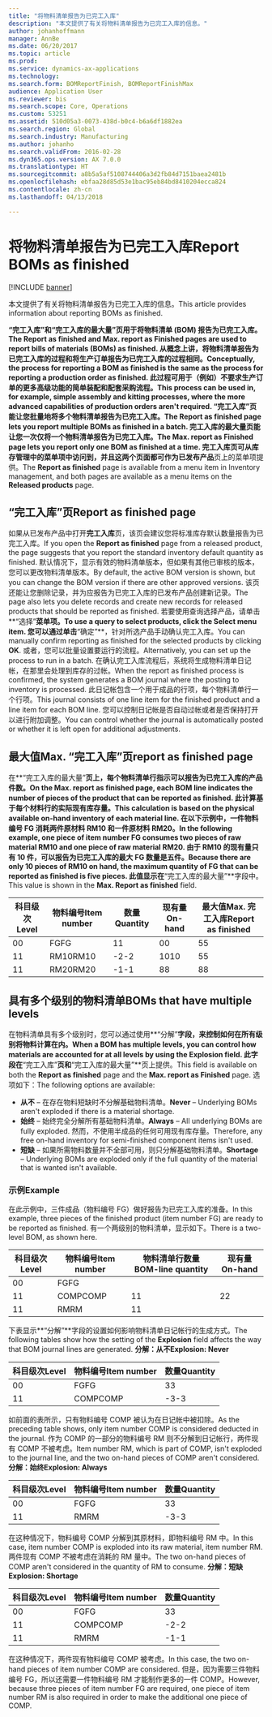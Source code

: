 ```yaml
---
title: "将物料清单报告为已完工入库"
description: "本文提供了有关将物料清单报告为已完工入库的信息。"
author: johanhoffmann
manager: AnnBe
ms.date: 06/20/2017
ms.topic: article
ms.prod: 
ms.service: dynamics-ax-applications
ms.technology: 
ms.search.form: BOMReportFinish, BOMReportFinishMax
audience: Application User
ms.reviewer: bis
ms.search.scope: Core, Operations
ms.custom: 53251
ms.assetid: 510d05a3-0073-438d-b0c4-b6a6df1882ea
ms.search.region: Global
ms.search.industry: Manufacturing
ms.author: johanho
ms.search.validFrom: 2016-02-28
ms.dyn365.ops.version: AX 7.0.0
ms.translationtype: HT
ms.sourcegitcommit: a8b5a5af5108744406a3d2fb84d7151baea2481b
ms.openlocfilehash: ebfaa28d85d53e1bac95eb84bd8410204ecca824
ms.contentlocale: zh-cn
ms.lasthandoff: 04/13/2018

---
```


# <a name="report-boms-as-finished"></a><span data-ttu-id="00200-103">将物料清单报告为已完工入库</span><span class="sxs-lookup"><span data-stu-id="00200-103">Report BOMs as finished</span></span>

[!INCLUDE [banner](../includes/banner.md)]

<span data-ttu-id="00200-104">本文提供了有关将物料清单报告为已完工入库的信息。</span><span class="sxs-lookup"><span data-stu-id="00200-104">This article provides information about reporting BOMs as finished.</span></span>

<span data-ttu-id="00200-105">**“完工入库”**和**“完工入库的最大量”**页用于将物料清单 (BOM) 报告为已完工入库。</span><span class="sxs-lookup"><span data-stu-id="00200-105">The **Report as finished** and **Max. report as Finished** pages are used to report bills of materials (BOMs) as finished.</span></span> <span data-ttu-id="00200-106">从概念上讲，将物料清单报告为已完工入库的过程和将生产订单报告为已完工入库的过程相同。</span><span class="sxs-lookup"><span data-stu-id="00200-106">Conceptually, the process for reporting a BOM as finished is the same as the process for reporting a production order as finished.</span></span> <span data-ttu-id="00200-107">此过程可用于（例如）不要求生产订单的更多高级功能的简单装配和配套采购流程。</span><span class="sxs-lookup"><span data-stu-id="00200-107">This process can be used in, for example, simple assembly and kitting processes, where the more advanced capabilities of production orders aren't required.</span></span> <span data-ttu-id="00200-108">**“完工入库”**页能让您批量地将多个物料清单报告为已完工入库。</span><span class="sxs-lookup"><span data-stu-id="00200-108">The **Report as finished** page lets you report multiple BOMs as finished in a batch.</span></span> <span data-ttu-id="00200-109">**完工入库的最大量**页能让您一次仅将一个物料清单报告为已完工入库。</span><span class="sxs-lookup"><span data-stu-id="00200-109">The **Max. report as Finished** page lets you report only one BOM as finished at a time.</span></span> <span data-ttu-id="00200-110">**完工入库**页可从库存管理中的菜单项中访问到，并且这两个页面都可作为**已发布产品**页上的菜单项提供。</span><span class="sxs-lookup"><span data-stu-id="00200-110">The **Report as finished** page is available from a menu item in Inventory management, and both pages are available as a menu items on the **Released products** page.</span></span>

## <a name="report-as-finished-page"></a><span data-ttu-id="00200-111">“完工入库”页</span><span class="sxs-lookup"><span data-stu-id="00200-111">Report as finished page</span></span>
<span data-ttu-id="00200-112">如果从已发布产品中打开**完工入库**页，该页会建议您将标准库存默认数量报告为已完工入库。</span><span class="sxs-lookup"><span data-stu-id="00200-112">If you open the **Report as finished** page from a released product, the page suggests that you report the standard inventory default quantity as finished.</span></span> <span data-ttu-id="00200-113">默认情况下，显示有效的物料清单版本，但如果有其他已审核的版本，您可以更改物料清单版本。</span><span class="sxs-lookup"><span data-stu-id="00200-113">By default, the active BOM version is shown, but you can change the BOM version if there are other approved versions.</span></span> <span data-ttu-id="00200-114">该页还能让您删除记录，并为应报告为已完工入库的已发布产品创建新记录。</span><span class="sxs-lookup"><span data-stu-id="00200-114">The page also lets you delete records and create new records for released products that should be reported as finished.</span></span> <span data-ttu-id="00200-115">若要使用查询选择产品，请单击**“选择”**菜单项。</span><span class="sxs-lookup"><span data-stu-id="00200-115">To use a query to select products, click the **Select** menu item.</span></span> <span data-ttu-id="00200-116">您可以通过单击**“确定”**，针对所选产品手动确认完工入库。</span><span class="sxs-lookup"><span data-stu-id="00200-116">You can manually confirm reporting as finished for the selected products by clicking **OK**.</span></span> <span data-ttu-id="00200-117">或者，您可以批量设置要运行的流程。</span><span class="sxs-lookup"><span data-stu-id="00200-117">Alternatively, you can set up the process to run in a batch.</span></span> <span data-ttu-id="00200-118">在确认完工入库流程后，系统将生成物料清单日记帐，在那里会处理到库存的过帐。</span><span class="sxs-lookup"><span data-stu-id="00200-118">When the report as finished process is confirmed, the system generates a BOM journal where the posting to inventory is processed.</span></span> <span data-ttu-id="00200-119">此日记帐包含一个用于成品的行项，每个物料清单行一个行项。</span><span class="sxs-lookup"><span data-stu-id="00200-119">This journal consists of one line item for the finished product and a line item for each BOM line.</span></span> <span data-ttu-id="00200-120">您可以控制日记帐是否自动过帐或者是否保持打开以进行附加调整。</span><span class="sxs-lookup"><span data-stu-id="00200-120">You can control whether the journal is automatically posted or whether it is left open for additional adjustments.</span></span>

## <a name="max-report-as-finished-page"></a><span data-ttu-id="00200-121">最大值</span><span class="sxs-lookup"><span data-stu-id="00200-121">Max.</span></span> <span data-ttu-id="00200-122">“完工入库”页</span><span class="sxs-lookup"><span data-stu-id="00200-122">report as finished page</span></span>
<span data-ttu-id="00200-123">在**“完工入库的最大量”**页上，每个物料清单行指示可以报告为已完工入库的产品件数。</span><span class="sxs-lookup"><span data-stu-id="00200-123">On the **Max. report as finished** page, each BOM line indicates the number of pieces of the product that can be reported as finished.</span></span> <span data-ttu-id="00200-124">此计算基于每个材料行的实际现有库存量。</span><span class="sxs-lookup"><span data-stu-id="00200-124">This calculation is based on the physical available on-hand inventory of each material line.</span></span> <span data-ttu-id="00200-125">在以下示例中，一件物料编号 FG 消耗两件原材料 RM10 和一件原材料 RM20。</span><span class="sxs-lookup"><span data-stu-id="00200-125">In the following example, one piece of item number FG consumes two pieces of raw material RM10 and one piece of raw material RM20.</span></span> <span data-ttu-id="00200-126">由于 RM10 的现有量只有 10 件，可以报告为已完工入库的最大 FG 数量是五件。</span><span class="sxs-lookup"><span data-stu-id="00200-126">Because there are only 10 pieces of RM10 on hand, the maximum quantity of FG that can be reported as finished is five pieces.</span></span> <span data-ttu-id="00200-127">此值显示在**“完工入库的最大量”**字段中。</span><span class="sxs-lookup"><span data-stu-id="00200-127">This value is shown in the **Max. Report as finished** field.</span></span>

| <span data-ttu-id="00200-128">科目级次</span><span class="sxs-lookup"><span data-stu-id="00200-128">Level</span></span> | <span data-ttu-id="00200-129">物料编号</span><span class="sxs-lookup"><span data-stu-id="00200-129">Item number</span></span> | <span data-ttu-id="00200-130">数量</span><span class="sxs-lookup"><span data-stu-id="00200-130">Quantity</span></span> | <span data-ttu-id="00200-131">现有量</span><span class="sxs-lookup"><span data-stu-id="00200-131">On-hand</span></span> | <span data-ttu-id="00200-132">最大值</span><span class="sxs-lookup"><span data-stu-id="00200-132">Max.</span></span> <span data-ttu-id="00200-133">完工入库</span><span class="sxs-lookup"><span data-stu-id="00200-133">Report as finished</span></span> |
|-------|-------------|----------|---------|-------------------------|
| <span data-ttu-id="00200-134">0</span><span class="sxs-lookup"><span data-stu-id="00200-134">0</span></span>     | <span data-ttu-id="00200-135">FG</span><span class="sxs-lookup"><span data-stu-id="00200-135">FG</span></span>          |  <span data-ttu-id="00200-136">1</span><span class="sxs-lookup"><span data-stu-id="00200-136">1</span></span>       | <span data-ttu-id="00200-137">0</span><span class="sxs-lookup"><span data-stu-id="00200-137">0</span></span>       | <span data-ttu-id="00200-138">5</span><span class="sxs-lookup"><span data-stu-id="00200-138">5</span></span>                       |
| <span data-ttu-id="00200-139">1</span><span class="sxs-lookup"><span data-stu-id="00200-139">1</span></span>     | <span data-ttu-id="00200-140">RM10</span><span class="sxs-lookup"><span data-stu-id="00200-140">RM10</span></span>        | <span data-ttu-id="00200-141">-2</span><span class="sxs-lookup"><span data-stu-id="00200-141">-2</span></span>       | <span data-ttu-id="00200-142">10</span><span class="sxs-lookup"><span data-stu-id="00200-142">10</span></span>      | <span data-ttu-id="00200-143">5</span><span class="sxs-lookup"><span data-stu-id="00200-143">5</span></span>                       |
| <span data-ttu-id="00200-144">1</span><span class="sxs-lookup"><span data-stu-id="00200-144">1</span></span>     | <span data-ttu-id="00200-145">RM20</span><span class="sxs-lookup"><span data-stu-id="00200-145">RM20</span></span>        | <span data-ttu-id="00200-146">-1</span><span class="sxs-lookup"><span data-stu-id="00200-146">-1</span></span>       |  <span data-ttu-id="00200-147">8</span><span class="sxs-lookup"><span data-stu-id="00200-147">8</span></span>      | <span data-ttu-id="00200-148">8</span><span class="sxs-lookup"><span data-stu-id="00200-148">8</span></span>                       |

## <a name="boms-that-have-multiple-levels"></a><span data-ttu-id="00200-149">具有多个级别的物料清单</span><span class="sxs-lookup"><span data-stu-id="00200-149">BOMs that have multiple levels</span></span>
<span data-ttu-id="00200-150">在物料清单具有多个级别时，您可以通过使用**“分解”**字段，来控制如何在所有级别将物料计算在内。</span><span class="sxs-lookup"><span data-stu-id="00200-150">When a BOM has multiple levels, you can control how materials are accounted for at all levels by using the **Explosion** field.</span></span> <span data-ttu-id="00200-151">此字段在**“完工入库”**页和**“完工入库的最大量”**页上提供。</span><span class="sxs-lookup"><span data-stu-id="00200-151">This field is available on both the **Report as finished** page and the **Max. report as Finished** page.</span></span> <span data-ttu-id="00200-152">选项如下：</span><span class="sxs-lookup"><span data-stu-id="00200-152">The following options are available:</span></span>

-   <span data-ttu-id="00200-153">**从不** – 在存在物料短缺时不分解基础物料清单。</span><span class="sxs-lookup"><span data-stu-id="00200-153">**Never** – Underlying BOMs aren't exploded if there is a material shortage.</span></span>
-   <span data-ttu-id="00200-154">**始终** – 始终完全分解所有基础物料清单。</span><span class="sxs-lookup"><span data-stu-id="00200-154">**Always** – All underlying BOMs are fully exploded.</span></span> <span data-ttu-id="00200-155">然而，不使用半成品的任何可用现有库存量。</span><span class="sxs-lookup"><span data-stu-id="00200-155">Therefore, any free on-hand inventory for semi-finished component items isn't used.</span></span>
-   <span data-ttu-id="00200-156">**短缺** – 如果所需物料数量并不全部可用，则只分解基础物料清单。</span><span class="sxs-lookup"><span data-stu-id="00200-156">**Shortage** – Underlying BOMs are exploded only if the full quantity of the material that is wanted isn't available.</span></span>

### <a name="example"></a><span data-ttu-id="00200-157">示例</span><span class="sxs-lookup"><span data-stu-id="00200-157">Example</span></span>

<span data-ttu-id="00200-158">在此示例中，三件成品（物料编号 FG）做好报告为已完工入库的准备。</span><span class="sxs-lookup"><span data-stu-id="00200-158">In this example, three pieces of the finished product (item number FG) are ready to be reported as finished.</span></span> <span data-ttu-id="00200-159">有一个两级别的物料清单，显示如下。</span><span class="sxs-lookup"><span data-stu-id="00200-159">There is a two-level BOM, as shown here.</span></span>

| <span data-ttu-id="00200-160">科目级次</span><span class="sxs-lookup"><span data-stu-id="00200-160">Level</span></span> | <span data-ttu-id="00200-161">物料编号</span><span class="sxs-lookup"><span data-stu-id="00200-161">Item number</span></span> | <span data-ttu-id="00200-162">物料清单行数量</span><span class="sxs-lookup"><span data-stu-id="00200-162">BOM-line quantity</span></span> | <span data-ttu-id="00200-163">现有量</span><span class="sxs-lookup"><span data-stu-id="00200-163">On-hand</span></span> |
|-------|-------------|-------------------|---------|
| <span data-ttu-id="00200-164">0</span><span class="sxs-lookup"><span data-stu-id="00200-164">0</span></span>     | <span data-ttu-id="00200-165">FG</span><span class="sxs-lookup"><span data-stu-id="00200-165">FG</span></span>          |                   |         |
| <span data-ttu-id="00200-166">1</span><span class="sxs-lookup"><span data-stu-id="00200-166">1</span></span>     | <span data-ttu-id="00200-167">COMP</span><span class="sxs-lookup"><span data-stu-id="00200-167">COMP</span></span>        | <span data-ttu-id="00200-168">1</span><span class="sxs-lookup"><span data-stu-id="00200-168">1</span></span>                 | <span data-ttu-id="00200-169">2</span><span class="sxs-lookup"><span data-stu-id="00200-169">2</span></span>       |
| <span data-ttu-id="00200-170">1</span><span class="sxs-lookup"><span data-stu-id="00200-170">1</span></span>     | <span data-ttu-id="00200-171">RM</span><span class="sxs-lookup"><span data-stu-id="00200-171">RM</span></span>          | <span data-ttu-id="00200-172">1</span><span class="sxs-lookup"><span data-stu-id="00200-172">1</span></span>                 |         |

<span data-ttu-id="00200-173">下表显示**“分解”**字段的设置如何影响物料清单日记帐行的生成方式。</span><span class="sxs-lookup"><span data-stu-id="00200-173">The following tables show how the setting of the **Explosion** field affects the way that BOM journal lines are generated.</span></span> <span data-ttu-id="00200-174">**分解：从不**</span><span class="sxs-lookup"><span data-stu-id="00200-174">**Explosion: Never**</span></span>

| <span data-ttu-id="00200-175">科目级次</span><span class="sxs-lookup"><span data-stu-id="00200-175">Level</span></span> | <span data-ttu-id="00200-176">物料编号</span><span class="sxs-lookup"><span data-stu-id="00200-176">Item number</span></span> | <span data-ttu-id="00200-177">数量</span><span class="sxs-lookup"><span data-stu-id="00200-177">Quantity</span></span> |
|-------|-------------|----------|
| <span data-ttu-id="00200-178">0</span><span class="sxs-lookup"><span data-stu-id="00200-178">0</span></span>     | <span data-ttu-id="00200-179">FG</span><span class="sxs-lookup"><span data-stu-id="00200-179">FG</span></span>          | <span data-ttu-id="00200-180">3</span><span class="sxs-lookup"><span data-stu-id="00200-180">3</span></span>        |
| <span data-ttu-id="00200-181">1</span><span class="sxs-lookup"><span data-stu-id="00200-181">1</span></span>     | <span data-ttu-id="00200-182">COMP</span><span class="sxs-lookup"><span data-stu-id="00200-182">COMP</span></span>        | <span data-ttu-id="00200-183">-3</span><span class="sxs-lookup"><span data-stu-id="00200-183">-3</span></span>       |

<span data-ttu-id="00200-184">如前面的表所示，只有物料编号 COMP 被认为在日记帐中被扣除。</span><span class="sxs-lookup"><span data-stu-id="00200-184">As the preceding table shows, only item number COMP is considered deducted in the journal.</span></span> <span data-ttu-id="00200-185">作为 COMP 的一部分的物料编号 RM 则不分解到日记帐行，两件现有 COMP 不被考虑。</span><span class="sxs-lookup"><span data-stu-id="00200-185">Item number RM, which is part of COMP, isn't exploded to the journal line, and the two on-hand pieces of COMP aren't considered.</span></span> <span data-ttu-id="00200-186">**分解：始终**</span><span class="sxs-lookup"><span data-stu-id="00200-186">**Explosion: Always**</span></span>

| <span data-ttu-id="00200-187">科目级次</span><span class="sxs-lookup"><span data-stu-id="00200-187">Level</span></span> | <span data-ttu-id="00200-188">物料编号</span><span class="sxs-lookup"><span data-stu-id="00200-188">Item number</span></span> | <span data-ttu-id="00200-189">数量</span><span class="sxs-lookup"><span data-stu-id="00200-189">Quantity</span></span> |
|-------|-------------|----------|
| <span data-ttu-id="00200-190">0</span><span class="sxs-lookup"><span data-stu-id="00200-190">0</span></span>     | <span data-ttu-id="00200-191">FG</span><span class="sxs-lookup"><span data-stu-id="00200-191">FG</span></span>          | <span data-ttu-id="00200-192">3</span><span class="sxs-lookup"><span data-stu-id="00200-192">3</span></span>        |
| <span data-ttu-id="00200-193">1</span><span class="sxs-lookup"><span data-stu-id="00200-193">1</span></span>     | <span data-ttu-id="00200-194">RM</span><span class="sxs-lookup"><span data-stu-id="00200-194">RM</span></span>          | <span data-ttu-id="00200-195">-3</span><span class="sxs-lookup"><span data-stu-id="00200-195">-3</span></span>       |

<span data-ttu-id="00200-196">在这种情况下，物料编号 COMP 分解到其原材料，即物料编号 RM 中。</span><span class="sxs-lookup"><span data-stu-id="00200-196">In this case, item number COMP is exploded into its raw material, item number RM.</span></span> <span data-ttu-id="00200-197">两件现有 COMP 不被考虑在消耗的 RM 量中。</span><span class="sxs-lookup"><span data-stu-id="00200-197">The two on-hand pieces of COMP aren't considered in the quantity of RM to consume.</span></span> <span data-ttu-id="00200-198">**分解：短缺**</span><span class="sxs-lookup"><span data-stu-id="00200-198">**Explosion: Shortage**</span></span>

| <span data-ttu-id="00200-199">科目级次</span><span class="sxs-lookup"><span data-stu-id="00200-199">Level</span></span> | <span data-ttu-id="00200-200">物料编号</span><span class="sxs-lookup"><span data-stu-id="00200-200">Item number</span></span> | <span data-ttu-id="00200-201">数量</span><span class="sxs-lookup"><span data-stu-id="00200-201">Quantity</span></span> |
|-------|-------------|----------|
| <span data-ttu-id="00200-202">0</span><span class="sxs-lookup"><span data-stu-id="00200-202">0</span></span>     | <span data-ttu-id="00200-203">FG</span><span class="sxs-lookup"><span data-stu-id="00200-203">FG</span></span>          | <span data-ttu-id="00200-204">3</span><span class="sxs-lookup"><span data-stu-id="00200-204">3</span></span>        |
| <span data-ttu-id="00200-205">1</span><span class="sxs-lookup"><span data-stu-id="00200-205">1</span></span>     | <span data-ttu-id="00200-206">COMP</span><span class="sxs-lookup"><span data-stu-id="00200-206">COMP</span></span>        | <span data-ttu-id="00200-207">-2</span><span class="sxs-lookup"><span data-stu-id="00200-207">-2</span></span>       |
| <span data-ttu-id="00200-208">1</span><span class="sxs-lookup"><span data-stu-id="00200-208">1</span></span>     | <span data-ttu-id="00200-209">RM</span><span class="sxs-lookup"><span data-stu-id="00200-209">RM</span></span>          | <span data-ttu-id="00200-210">-1</span><span class="sxs-lookup"><span data-stu-id="00200-210">-1</span></span>       |

<span data-ttu-id="00200-211">在这种情况下，两件现有物料编号 COMP 被考虑。</span><span class="sxs-lookup"><span data-stu-id="00200-211">In this case, the two on-hand pieces of item number COMP are considered.</span></span> <span data-ttu-id="00200-212">但是，因为需要三件物料编号 FG，所以还需要一件物料编号 RM 才能制作更多的一件 COMP。</span><span class="sxs-lookup"><span data-stu-id="00200-212">However, because three pieces of item number FG are required, one piece of item number RM is also required in order to make the additional one piece of COMP.</span></span>




